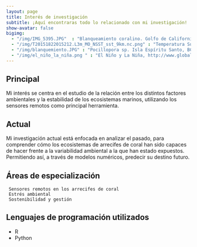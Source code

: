 ```yaml
---
layout: page
title: Interés de investigación
subtitle: ¡Aquí encontraras todo lo relacionado con mi investigación!
show-avatar: false
bigimg:  
  - "/img/IMG_5395.JPG"  : "Blanqueamiento coralino. Golfo de California. Israel Sanchez"
  - "/img/T20151822015212.L3m_MO_NSST_sst_9km.nc.png" : "Temperatura Superficial del Mar. http://oceancolor.gsfc.nasa.gov/" 
  - "/img/blanquemiento.JPG" : "Pocillopora sp. Isla Espíritu Santo, BCS. Israel Sanchez"
  - "/img/el_niño_la_niña.png " : "El Niño y La Niña, http://www.globalweatheroscillations.com/el-nio-la-nina"
---
```


## Principal

Mi interés se centra en el estudio de la relación entre los distintos factores ambientales y la estabilidad de los ecosistemas marinos, utilizando los sensores remotos como principal herramienta.

## Actual

Mi investigación actual está enfocada en analizar el pasado, para comprender cómo los ecosistemas de arrecifes de coral han sido capaces de hacer frente a la variabilidad ambiental a la que han estado expuestos. Permitiendo así, a través de modelos numéricos, predecir su destino futuro.

## Áreas de especialización

     Sensores remotos en los arrecifes de coral
     Estrés ambiental  
     Sostenibilidad y gestión

## Lenguajes de programación utilizados

   * R
   * Python
